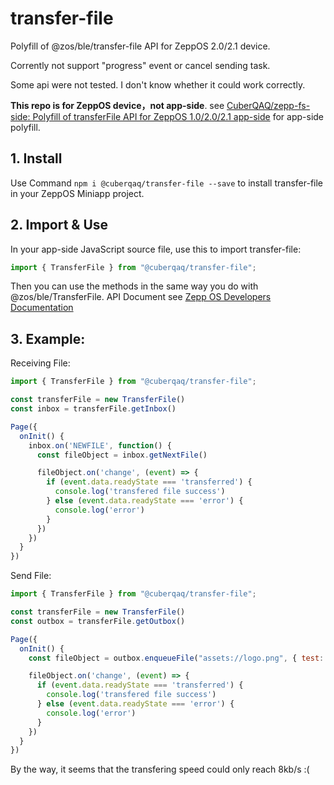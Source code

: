 # transfer-file

Polyfill of @zos/ble/transfer-file API for ZeppOS 2.0/2.1 device.

Corrently not support "progress" event or cancel sending task. 

Some api were not tested. I don't know whether it could work correctly.

**This repo is for ZeppOS device，not app-side**. see [CuberQAQ/zepp-fs-side: Polyfill of transferFile API for ZeppOS 1.0/2.0/2.1 app-side](https://github.com/CuberQAQ/zepp-transfer-file-side) for app-side polyfill.

## 1. Install

Use Command `npm i @cuberqaq/transfer-file --save` to install transfer-file in your ZeppOS Miniapp project.

## 2. Import & Use

In your app-side JavaScript source file, use this to import transfer-file:

```js
import { TransferFile } from "@cuberqaq/transfer-file";
```

Then you can use the methods in the same way you do with @zos/ble/TransferFile. API Document see [Zepp OS Developers Documentation](https://docs.zepp.com/docs/reference/device-app-api/newAPI/transfer-file/TransferFile/)

## 3. Example:

Receiving File:

```js
import { TransferFile } from "@cuberqaq/transfer-file";

const transferFile = new TransferFile()
const inbox = transferFile.getInbox()

Page({
  onInit() {
    inbox.on('NEWFILE', function() {
      const fileObject = inbox.getNextFile()

      fileObject.on('change', (event) => {
        if (event.data.readyState === 'transferred') {
          console.log('transfered file success')
        } else (event.data.readyState === 'error') {
          console.log('error')
        }
      })
    })
  }
})
```

Send File:

```js
import { TransferFile } from "@cuberqaq/transfer-file";

const transferFile = new TransferFile()
const outbox = transferFile.getOutbox()

Page({
  onInit() {
    const fileObject = outbox.enqueueFile("assets://logo.png", { test: 1})

    fileObject.on('change', (event) => {
      if (event.data.readyState === 'transferred') {
        console.log('transfered file success')
      } else (event.data.readyState === 'error') {
        console.log('error')
      }
    })
  }
})
```

By the way, it seems that the transfering speed could only reach 8kb/s :\(
